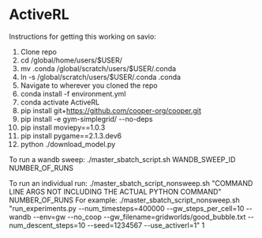 # ActiveRL

Instructions for getting this working on savio:

1. Clone repo
2. cd /global/home/users/$USER/
3. mv .conda /global/scratch/users/$USER/.conda
4. ln -s /global/scratch/users/$USER/.conda .conda
5. Navigate to wherever you cloned the repo
6. conda install -f environment.yml
7. conda activate ActiveRL
8. pip install git+https://github.com/cooper-org/cooper.git
9. pip install -e gym-simplegrid/ --no-deps
10. pip install moviepy==1.0.3
11. pip install pygame==2.1.3.dev6
11. python ./download_model.py

To run a wandb sweep:
./master_sbatch_script.sh WANDB_SWEEP_ID NUMBER_OF_RUNS

To run an individual run:
./master_sbatch_script_nonsweep.sh "COMMAND LINE ARGS NOT INCLUDING THE ACTUAL PYTHON COMMAND" NUMBER_OF_RUNS
For example: 
./master_sbatch_script_nonsweep.sh "run_experiments.py --num_timesteps=400000 --gw_steps_per_cell=10 --wandb --env=gw --no_coop --gw_filename=gridworlds/good_bubble.txt --num_descent_steps=10 --seed=1234567 --use_activerl=1" 1
